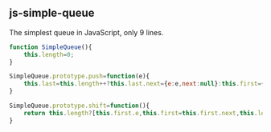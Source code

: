 ## js-simple-queue

The simplest queue in JavaScript, only 9 lines.

```js
function SimpleQueue(){
    this.length=0;
}

SimpleQueue.prototype.push=function(e){
    this.last=this.length++?this.last.next={e:e,next:null}:this.first={e:e,next:null};
}

SimpleQueue.prototype.shift=function(){
    return this.length?[this.first.e,this.first=this.first.next,this.length--][0]:null;
}
```
